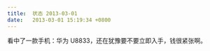 ```yaml
---
title:  状态 2013-03-01
date:   2013-03-01 15:19:34 +0800
---
```


看中了一款手机：华为 U8833，还在犹豫要不要立即入手，钱很紧张啊。

<!--64-->

